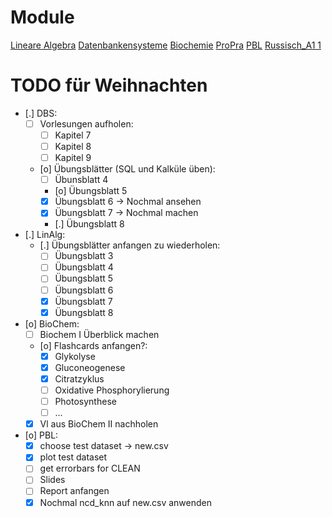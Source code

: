 # Module
[Lineare Algebra](3_LinAlg)
[Datenbankensysteme](3_Datenbankensysteme)
[Biochemie](3_BioChem)
[ProPra](3_ProPra)
[PBL](PBL)
[Russisch_A1 1](Russisch_A1.1)


# TODO für Weihnachten
- [.] DBS:
	- [ ] Vorlesungen aufholen:
		- [ ] Kapitel 7
		- [ ] Kapitel 8
		- [ ] Kapitel 9
	- [o] Übungsblätter (SQL und Kalküle üben):
		- [ ] Übunsblatt 4
		- [o] Übungsblatt 5
		- [X] Übungsblatt 6 → Nochmal ansehen
		- [X] Übungsblatt 7 → Nochmal machen
		- [.] Übungsblatt 8
- [.] LinAlg:
	- [.] Übungsblätter anfangen zu wiederholen:
		- [ ] Übungsblatt 3
		- [ ] Übungsblatt 4
		- [ ] Übungsblatt 5
		- [ ] Übungsblatt 6
		- [X] Übungsblatt 7
		- [X] Übungsblatt 8
- [o] BioChem:
	- [ ] Biochem I Überblick machen
	- [o] Flashcards anfangen?:
		- [X] Glykolyse
		- [X] Gluconeogenese
		- [X] Citratzyklus
		- [ ] Oxidative Phosphorylierung
		- [ ] Photosynthese
		- [ ] ...
	- [X] Vl aus BioChem II nachholen
- [o] PBL:
	- [X] choose test dataset → new.csv
	- [X] plot test dataset
	- [ ] get errorbars for CLEAN
	- [ ] Slides
	- [ ] Report anfangen
	- [X] Nochmal ncd_knn auf new.csv anwenden
